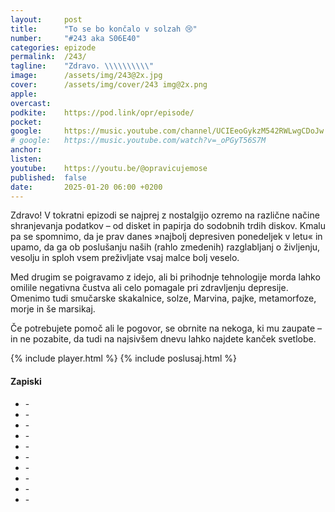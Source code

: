 ```yaml
---
layout: 	post
title:  	"To se bo končalo v solzah 😢"
number: 	"#243 aka S06E40"
categories:	epizode
permalink:	/243/
tagline: 	"Zdravo. \\\\\\\\\\" 
image:		/assets/img/243@2x.jpg
cover:		/assets/img/cover/243 img@2x.png
apple:		
overcast:	
podkite:	https://pod.link/opr/episode/
pocket:		
google:		https://music.youtube.com/channel/UCIEeoGykzM542RWLwgCDoJw
# google:	https://music.youtube.com/watch?v=_oPGyT56S7M
anchor:		
listen:		
youtube:	https://youtu.be/@opravicujemose
published:	false
date: 		2025-01-20 06:00 +0200
---
```


Zdravo! V tokratni epizodi se najprej z nostalgijo ozremo na različne načine shranjevanja podatkov – od disket in papirja do sodobnih trdih diskov. Kmalu pa se spomnimo, da je prav danes »najbolj depresiven ponedeljek v letu« in upamo, da ga ob poslušanju naših (rahlo zmedenih) razglabljanj o življenju, vesolju in sploh vsem preživljate vsaj malce bolj veselo. 

Med drugim se poigravamo z idejo, ali bi prihodnje tehnologije morda lahko omilile negativna čustva ali celo pomagale pri zdravljenju depresije. Omenimo tudi smučarske skakalnice, solze, Marvina, pajke, metamorfoze, morje in še marsikaj.

Če potrebujete pomoč ali le pogovor, se obrnite na nekoga, ki mu zaupate – in ne pozabite, da tudi na najsivšem dnevu lahko najdete kanček svetlobe. 

{% include player.html %}
{% include poslusaj.html %}

<!--break-->

#### Zapiski

- []() - 
- []() - 
- []() - 
- []() - 
- []() - 
- []() - 
- []() - 
- []() - 
- []() - 
- []() - 
